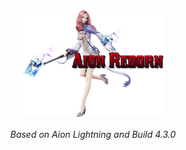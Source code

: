 <div align="Center"><img src="https://github.com/ZON3DEV/AionReborn/blob/main/Tools/Docs/images/AR-Logo.png?raw=true" width=45%></img>
<br>
<br>
<i>Based on Aion Lightning and Build 4.3.0</i>
<br>
<br>

</div>
